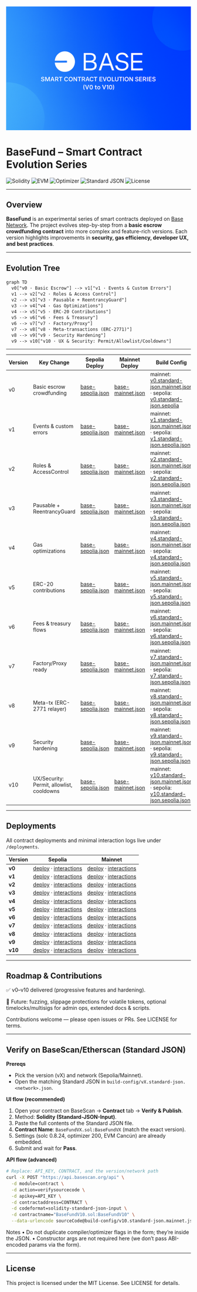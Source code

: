 ![BaseFund Banner](./assets/banner.png)

# BaseFund – Smart Contract Evolution Series

![Solidity](https://img.shields.io/badge/Solidity-0.8.24-informational)
![EVM](https://img.shields.io/badge/EVM-Cancún-blue)
![Optimizer](https://img.shields.io/badge/Optimizer-200_runs-brightgreen)
![Standard JSON](https://img.shields.io/badge/Verification-Standard%20JSON-success)
![License](https://img.shields.io/badge/License-MIT-lightgrey)

---

## Overview
**BaseFund** is an experimental series of smart contracts deployed on [Base Network](https://base.org).
The project evolves step-by-step from a **basic escrow crowdfunding contract** into more complex and feature-rich versions.
Each version highlights improvements in **security, gas efficiency, developer UX, and best practices**.

---

## Evolution Tree

```mermaid
graph TD
  v0["v0 · Basic Escrow"] --> v1["v1 · Events & Custom Errors"]
  v1 --> v2["v2 · Roles & Access Control"]
  v2 --> v3["v3 · Pausable + ReentrancyGuard"]
  v3 --> v4["v4 · Gas Optimizations"]
  v4 --> v5["v5 · ERC-20 Contributions"]
  v5 --> v6["v6 · Fees & Treasury"]
  v6 --> v7["v7 · Factory/Proxy"]
  v7 --> v8["v8 · Meta-transactions (ERC-2771)"]
  v8 --> v9["v9 · Security Hardening"]
  v9 --> v10["v10 · UX & Security: Permit/Allowlist/Cooldowns"]
```

---

| Version | Key Change                                | Sepolia Deploy                                           | Mainnet Deploy                                           | Build Config                                                                                                                                                                        |
| ------- | ----------------------------------------- | -------------------------------------------------------- | -------------------------------------------------------- | ----------------------------------------------------------------------------------------------------------------------------------------------------------------------------------- |
| v0      | Basic escrow crowdfunding                 | [base-sepolia.json](./deployments/v0/base-sepolia.json)  | [base-mainnet.json](./deployments/v0/base-mainnet.json)  | mainnet: [v0.standard-json.mainnet.json](./build-config/v0.standard-json.mainnet.json) · sepolia: [v0.standard-json.sepolia](./build-config/v0.standard-json.sepolia)               |
| v1      | Events & custom errors                    | [base-sepolia.json](./deployments/v1/base-sepolia.json)  | [base-mainnet.json](./deployments/v1/base-mainnet.json)  | mainnet: [v1.standard-json.mainnet.json](./build-config/v1.standard-json.mainnet.json) · sepolia: [v1.standard-json.sepolia.json](./build-config/v1.standard-json.sepolia.json)     |
| v2      | Roles & AccessControl                     | [base-sepolia.json](./deployments/v2/base-sepolia.json)  | [base-mainnet.json](./deployments/v2/base-mainnet.json)  | mainnet: [v2.standard-json.mainnet.json](./build-config/v2.standard-json.mainnet.json) · sepolia: [v2.standard-json.sepolia.json](./build-config/v2.standard-json.sepolia.json)     |
| v3      | Pausable + ReentrancyGuard                | [base-sepolia.json](./deployments/v3/base-sepolia.json)  | [base-mainnet.json](./deployments/v3/base-mainnet.json)  | mainnet: [v3.standard-json.mainnet.json](./build-config/v3.standard-json.mainnet.json) · sepolia: [v3.standard-json.sepolia.json](./build-config/v3.standard-json.sepolia.json)     |
| v4      | Gas optimizations                         | [base-sepolia.json](./deployments/v4/base-sepolia.json)  | [base-mainnet.json](./deployments/v4/base-mainnet.json)  | mainnet: [v4.standard-json.mainnet.json](./build-config/v4.standard-json.mainnet.json) · sepolia: [v4.standard-json.sepolia.json](./build-config/v4.standard-json.sepolia.json)     |
| v5      | ERC-20 contributions                      | [base-sepolia.json](./deployments/v5/base-sepolia.json)  | [base-mainnet.json](./deployments/v5/base-mainnet.json)  | mainnet: [v5.standard-json.mainnet.json](./build-config/v5.standard-json.mainnet.json) · sepolia: [v5.standard-json.sepolia.json](./build-config/v5.standard-json.sepolia.json)     |
| v6      | Fees & treasury flows                     | [base-sepolia.json](./deployments/v6/base-sepolia.json)  | [base-mainnet.json](./deployments/v6/base-mainnet.json)  | mainnet: [v6.standard-json.mainnet.json](./build-config/v6.standard-json.mainnet.json) · sepolia: [v6.standard-json.sepolia.json](./build-config/v6.standard-json.sepolia.json)     |
| v7      | Factory/Proxy ready                       | [base-sepolia.json](./deployments/v7/base-sepolia.json)  | [base-mainnet.json](./deployments/v7/base-mainnet.json)  | mainnet: [v7.standard-json.mainnet.json](./build-config/v7.standard-json.mainnet.json) · sepolia: [v7.standard-json.sepolia.json](./build-config/v7.standard-json.sepolia.json)     |
| v8      | Meta-tx (ERC-2771 relayer)                | [base-sepolia.json](./deployments/v8/base-sepolia.json)  | [base-mainnet.json](./deployments/v8/base-mainnet.json)  | mainnet: [v8.standard-json.mainnet.json](./build-config/v8.standard-json.mainnet.json) · sepolia: [v8.standard-json.sepolia.json](./build-config/v8.standard-json.sepolia.json)     |
| v9      | Security hardening                        | [base-sepolia.json](./deployments/v9/base-sepolia.json)  | [base-mainnet.json](./deployments/v9/base-mainnet.json)  | mainnet: [v9.standard-json.mainnet.json](./build-config/v9.standard-json.mainnet.json) · sepolia: [v9.standard-json.sepolia.json](./build-config/v9.standard-json.sepolia.json)     |
| v10     | UX/Security: Permit, allowlist, cooldowns | [base-sepolia.json](./deployments/v10/base-sepolia.json) | [base-mainnet.json](./deployments/v10/base-mainnet.json) | mainnet: [v10.standard-json.mainnet.json](./build-config/v10.standard-json.mainnet.json) · sepolia: [v10.standard-json.sepolia.json](./build-config/v10.standard-json.sepolia.json) |

---

## Deployments

All contract deployments and minimal interaction logs live under `/deployments`.

| Version | Sepolia | Mainnet |
| --- | --- | --- |
| **v0**  | [deploy](./deployments/v0/base-sepolia.json) · [interactions](./deployments/v0/base-sepolia-interactions.json) | [deploy](./deployments/v0/base-mainnet.json) · [interactions](./deployments/v0/base-mainnet-interactions.json) |
| **v1**  | [deploy](./deployments/v1/base-sepolia.json) · [interactions](./deployments/v1/base-sepolia-interactions.json) | [deploy](./deployments/v1/base-mainnet.json) · [interactions](./deployments/v1/base-mainnet-interactions.json) |
| **v2**  | [deploy](./deployments/v2/base-sepolia.json) · [interactions](./deployments/v2/base-sepolia-interactions.json) | [deploy](./deployments/v2/base-mainnet.json) · [interactions](./deployments/v2/base-mainnet-interactions.json) |
| **v3**  | [deploy](./deployments/v3/base-sepolia.json) · [interactions](./deployments/v3/base-sepolia-interactions.json) | [deploy](./deployments/v3/base-mainnet.json) · [interactions](./deployments/v3/base-mainnet-interactions.json) |
| **v4**  | [deploy](./deployments/v4/base-sepolia.json) · [interactions](./deployments/v4/base-sepolia-interactions.json) | [deploy](./deployments/v4/base-mainnet.json) · [interactions](./deployments/v4/base-mainnet-interactions.json) |
| **v5**  | [deploy](./deployments/v5/base-sepolia.json) · [interactions](./deployments/v5/base-sepolia-interactions.json) | [deploy](./deployments/v5/base-mainnet.json) · [interactions](./deployments/v5/base-mainnet-interactions.json) |
| **v6**  | [deploy](./deployments/v6/base-sepolia.json) · [interactions](./deployments/v6/base-sepolia-interactions.json) | [deploy](./deployments/v6/base-mainnet.json) · [interactions](./deployments/v6/base-mainnet-interactions.json) |
| **v7**  | [deploy](./deployments/v7/base-sepolia.json) · [interactions](./deployments/v7/base-sepolia-interactions.json) | [deploy](./deployments/v7/base-mainnet.json) · [interactions](./deployments/v7/base-mainnet-interactions.json) |
| **v8**  | [deploy](./deployments/v8/base-sepolia.json) · [interactions](./deployments/v8/base-sepolia-interactions.json) | [deploy](./deployments/v8/base-mainnet.json) · [interactions](./deployments/v8/base-mainnet-interactions.json) |
| **v9**  | [deploy](./deployments/v9/base-sepolia.json) · [interactions](./deployments/v9/base-sepolia-interactions.json) | [deploy](./deployments/v9/base-mainnet.json) · [interactions](./deployments/v9/base-mainnet-interactions.json) |
| **v10** | [deploy](./deployments/v10/base-sepolia.json) · [interactions](./deployments/v10/base-sepolia-interactions.json) | [deploy](./deployments/v10/base-mainnet.json) · [interactions](./deployments/v10/base-mainnet-interactions.json) |

--- 

## Roadmap & Contributions

✅ v0–v10 delivered (progressive features and hardening).

🧪 Future: fuzzing, slippage protections for volatile tokens, optional timelocks/multisigs for admin ops, extended docs & scripts.

Contributions welcome — please open issues or PRs. See LICENSE for terms.
 
---

## Verify on BaseScan/Etherscan (Standard JSON)

**Prereqs**
- Pick the version (vX) and network (Sepolia/Mainnet).
- Open the matching Standard JSON in `build-config/vX.standard-json.<network>.json`.

**UI flow (recommended)**
1. Open your contract on BaseScan → **Contract** tab → **Verify & Publish**.
2. Method: **Solidity (Standard-JSON-Input)**.
3. Paste the full contents of the Standard JSON file.
4. **Contract Name**: `BaseFundVX.sol:BaseFundVX` (match the exact version).
5. Settings (solc 0.8.24, optimizer 200, EVM Cancún) are already embedded.
6. Submit and wait for **Pass**.

**API flow (advanced)**

```bash
# Replace: API_KEY, CONTRACT, and the version/network path
curl -X POST "https://api.basescan.org/api" \
  -d module=contract \
  -d action=verifysourcecode \
  -d apikey=API_KEY \
  -d contractaddress=CONTRACT \
  -d codeformat=solidity-standard-json-input \
  -d contractname="BaseFundV10.sol:BaseFundV10" \
  --data-urlencode sourceCode@build-config/v10.standard-json.mainnet.json
```

Notes
• Do not duplicate compiler/optimizer flags in the form; they’re inside the JSON.
• Constructor args are not required here (we don’t pass ABI-encoded params via the form).

---

## License

This project is licensed under the MIT License.
See LICENSE for details.
